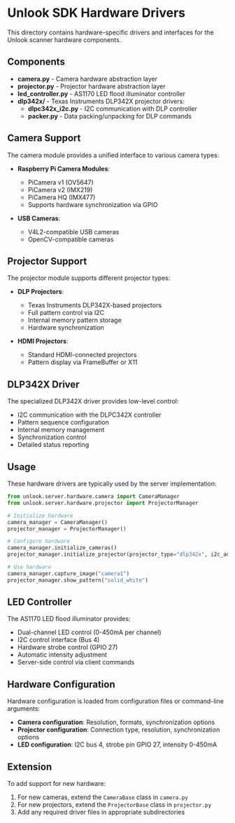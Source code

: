 # Unlook SDK Hardware Drivers

This directory contains hardware-specific drivers and interfaces for the Unlook scanner hardware components.

## Components

- **camera.py** - Camera hardware abstraction layer
- **projector.py** - Projector hardware abstraction layer
- **led_controller.py** - AS1170 LED flood illuminator controller
- **dlp342x/** - Texas Instruments DLP342X projector drivers:
  - **dlpc342x_i2c.py** - I2C communication with DLP controller
  - **packer.py** - Data packing/unpacking for DLP commands

## Camera Support

The camera module provides a unified interface to various camera types:

- **Raspberry Pi Camera Modules**:
  - PiCamera v1 (OV5647)
  - PiCamera v2 (IMX219)
  - PiCamera HQ (IMX477)
  - Supports hardware synchronization via GPIO

- **USB Cameras**:
  - V4L2-compatible USB cameras
  - OpenCV-compatible cameras

## Projector Support

The projector module supports different projector types:

- **DLP Projectors**:
  - Texas Instruments DLP342X-based projectors
  - Full pattern control via I2C
  - Internal memory pattern storage
  - Hardware synchronization

- **HDMI Projectors**:
  - Standard HDMI-connected projectors
  - Pattern display via FrameBuffer or X11

## DLP342X Driver

The specialized DLP342X driver provides low-level control:

- I2C communication with the DLPC342X controller
- Pattern sequence configuration
- Internal memory management
- Synchronization control
- Detailed status reporting

## Usage

These hardware drivers are typically used by the server implementation:

```python
from unlook.server.hardware.camera import CameraManager
from unlook.server.hardware.projector import ProjectorManager

# Initialize hardware
camera_manager = CameraManager()
projector_manager = ProjectorManager()

# Configure hardware
camera_manager.initialize_cameras()
projector_manager.initialize_projector(projector_type="dlp342x", i2c_address=0x36)

# Use hardware
camera_manager.capture_image("camera1")
projector_manager.show_pattern("solid_white")
```

## LED Controller

The AS1170 LED flood illuminator provides:

- Dual-channel LED control (0-450mA per channel)
- I2C control interface (Bus 4)
- Hardware strobe control (GPIO 27)
- Automatic intensity adjustment
- Server-side control via client commands

## Hardware Configuration

Hardware configuration is loaded from configuration files or command-line arguments:

- **Camera configuration**: Resolution, formats, synchronization options
- **Projector configuration**: Connection type, resolution, synchronization options
- **LED configuration**: I2C bus 4, strobe pin GPIO 27, intensity 0-450mA

## Extension

To add support for new hardware:

1. For new cameras, extend the `CameraBase` class in `camera.py`
2. For new projectors, extend the `ProjectorBase` class in `projector.py`
3. Add any required driver files in appropriate subdirectories